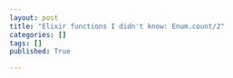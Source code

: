 ```yaml
---
layout: post
title: "Elixir functions I didn't know: Enum.count/2"
categories: []
tags: []
published: True

---
```


